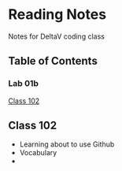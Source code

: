 # Reading Notes

Notes for DeltaV coding class

## Table of Contents

### Lab 01b

[Class 102](https://github.com/Wade024/reading-notes/blob/main/lab-01b.mb)

## Class 102

* Learning about to use Github
* Vocabulary
* 



